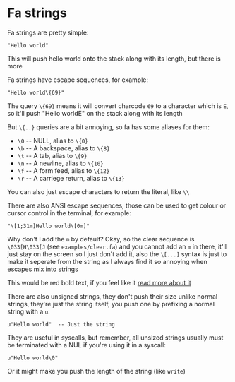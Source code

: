 # Fa strings

Fa strings are pretty simple:

```fa
"Hello world"
```

This will push hello world onto the stack along with its length,
but there is more

Fa strings have escape sequences, for example:

```fa
"Hello world\{69}"
```

The query `\{69}` means it will convert charcode
`69` to a character which is `E`, so it'll push
"Hello worldE" on the stack along with its length

But `\{..}` queries are a bit annoying, so fa has some
aliases for them:

-   `\0` -- NULL, alias to `\{0}`
-   `\b` -- A backspace, alias to `\{8}`
-   `\t` -- A tab, alias to `\{9}`
-   `\n` -- A newline, alias to `\{10}`
-   `\f` -- A form feed, alias to `\{12}`
-   `\r` -- A carriege return, alias to `\{13}`

You can also just escape characters to return the literal,
like `\\`

There are also ANSI escape sequences, those can be used to get colour or
cursor control in the terminal, for example:

```fa
"\[1;31m]Hello world\[0m]"
```

Why don't I add the `m` by default?
Okay, so the clear sequence is `\033[H\033[J` (see `examples/clear.fa`) and
you cannot add an `m` in there, it'll just stay on the screen
so I just don't add it, also the `\[...]` syntax
is just to make it seperate from the string as I always
find it so annoying when escapes mix into strings

This would be red bold text, if you feel like it
[read more about it](https://en.wikipedia.org/wiki/ANSI_escape_code)

There are also unsigned strings, they don't push their size unlike
normal strings, they're just the string itself, you push one by prefixing
a normal string with a `u`:

```fa
u"Hello world"  -- Just the string
```

They are useful in syscalls, but remember, all unsized strings usually must
be terminated with a NUL if you're using it in a syscall:

```fa
u"Hello world\0"
```

Or it might make you push the length of the string (like `write`)
